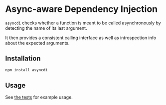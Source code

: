 # Async-aware Dependency Injection

`asyncdi` checks whether a function is meant to be called asynchronously by
detecting the name of its last argument.

It then provides a consistent calling interface as well as introspection info
about the expected arguments.

## Installation

```js
npm install asyncdi
```

## Usage

See [the tests](https://github.com/JedWatson/asyncdi/blob/master/tests.js)
for example usage.
